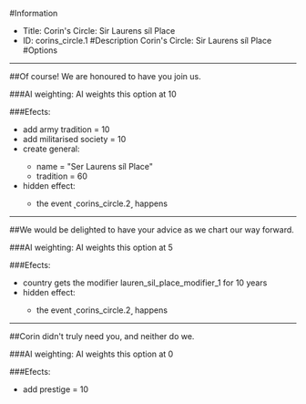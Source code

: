 #Information
 - Title: Corin's Circle: Sir Laurens síl Place
 - ID: corins_circle.1
#Description
Corin's Circle: Sir Laurens síl Place
#Options

___
##Of course! We are honoured to have you join us.

###AI weighting:
AI weights this option at 10


###Efects:<ul><li>add army tradition = 10</li><li>add militarised society = 10</li><li>create general:</li><ul><li>name = "Ser Laurens síl Place"</li><li>tradition = 60</li></ul><li>hidden effect:</li><ul><li>the event ˻corins_circle.2˼ happens</li></ul></ul>

___
##We would be delighted to have your advice as we chart our way forward.

###AI weighting:
AI weights this option at 5


###Efects:<ul><li>country gets the modifier lauren_sil_place_modifier_1 for 10 years</li><li>hidden effect:</li><ul><li>the event ˻corins_circle.2˼ happens</li></ul></ul>

___
##Corin didn't truly need you, and neither do we.

###AI weighting:
AI weights this option at 0


###Efects:<ul><li>add prestige = 10</li></ul>
